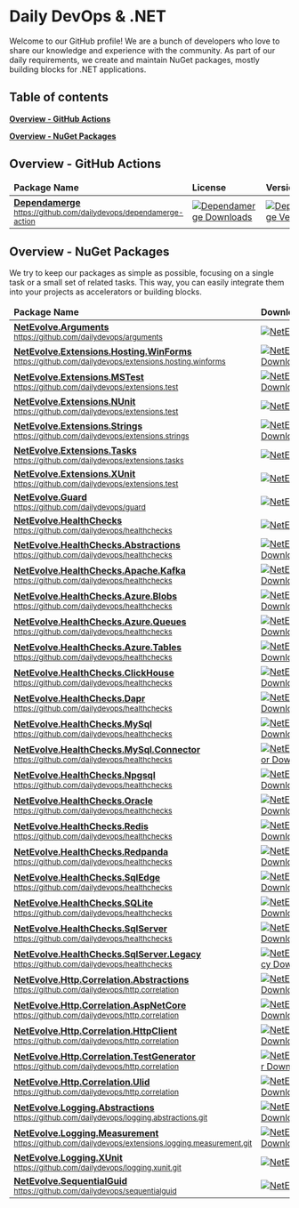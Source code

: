 # Daily DevOps & .NET

Welcome to our GitHub profile! We are a bunch of developers who love to share our knowledge and experience with the community. As part of our daily requirements, we create and maintain NuGet packages, mostly building blocks for .NET applications.

## Table of contents

[**Overview - GitHub Actions**](#overview---github-actions)

[**Overview - NuGet Packages**](#overview---nuget-packages)

## Overview - GitHub Actions

<!-- actions:start -->
<div align="center">
<table>
  <thead>
    <tr>
      <td><b>Package Name</b></td>
      <td><b>License</b></td>
      <td><b>Version</b></td>
    </tr>
  </thead>
  <tbody>
    <tr>
      <td>
        <a href="https://github.com/dailydevops/dependamerge-action/"><b>Dependamerge</b></a><br/>
        <sup><a href="https://github.com/dailydevops/dependamerge-action/">https://github.com/dailydevops/dependamerge-action</a></sup>
      </td>
      <td>
      <a href="https://github.com/dailydevops/dependamerge-action/">
        <img src="https://img.shields.io/github/license/dailydevops/dependamerge-action?logo=github&style=for-the-badge" alt="Dependamerge Downloads" />
      </a>
      </td>
      <td>
        <a href="https://github.com/dailydevops/dependamerge-action/">
          <img src="https://img.shields.io/github/v/release/dailydevops/dependamerge-action?logo=github&style=for-the-badge" alt="Dependamerge Version" />
        </a>
      </td>
    </tr>
  </tbody>
</table>
</div>
<!-- actions:end -->

## Overview - NuGet Packages

We try to keep our packages as simple as possible, focusing on a single task or a small set of related tasks. This way, you can easily integrate them into your projects as accelerators or building blocks.

<!-- packages:start -->
<div align="center">
<table>
  <thead>
    <tr>
      <td><b>Package Name</b></td>
      <td><b>Downloads</b></td>
      <td><b>Version</b></td>
    </tr>
  </thead>
  <tbody>
    <tr>
      <td>
        <a href="https://www.nuget.org/packages/NetEvolve.Arguments/"><b>NetEvolve.Arguments</b></a><br/>
        <sup><a href="https://github.com/dailydevops/arguments">https://github.com/dailydevops/arguments</a></sup>
      </td>
      <td>
      <a href="https://www.nuget.org/packages/NetEvolve.Arguments/">
        <img src="https://img.shields.io/nuget/dt/NetEvolve.Arguments?logo=nuget&style=for-the-badge" alt="NetEvolve.Arguments Downloads" />
      </a>
      </td>
      <td>
        <a href="https://www.nuget.org/packages/NetEvolve.Arguments/">
          <img src="https://img.shields.io/nuget/v/NetEvolve.Arguments?logo=nuget&style=for-the-badge" alt="NetEvolve.Arguments Version" />
        </a>
      </td>
    </tr>
    <tr>
      <td>
        <a href="https://www.nuget.org/packages/NetEvolve.Extensions.Hosting.WinForms/"><b>NetEvolve.Extensions.Hosting.WinForms</b></a><br/>
        <sup><a href="https://github.com/dailydevops/extensions.hosting.winforms">https://github.com/dailydevops/extensions.hosting.winforms</a></sup>
      </td>
      <td>
      <a href="https://www.nuget.org/packages/NetEvolve.Extensions.Hosting.WinForms/">
        <img src="https://img.shields.io/nuget/dt/NetEvolve.Extensions.Hosting.WinForms?logo=nuget&style=for-the-badge" alt="NetEvolve.Extensions.Hosting.WinForms Downloads" />
      </a>
      </td>
      <td>
        <a href="https://www.nuget.org/packages/NetEvolve.Extensions.Hosting.WinForms/">
          <img src="https://img.shields.io/nuget/v/NetEvolve.Extensions.Hosting.WinForms?logo=nuget&style=for-the-badge" alt="NetEvolve.Extensions.Hosting.WinForms Version" />
        </a>
      </td>
    </tr>
    <tr>
      <td>
        <a href="https://www.nuget.org/packages/NetEvolve.Extensions.MSTest/"><b>NetEvolve.Extensions.MSTest</b></a><br/>
        <sup><a href="https://github.com/dailydevops/extensions.test">https://github.com/dailydevops/extensions.test</a></sup>
      </td>
      <td>
      <a href="https://www.nuget.org/packages/NetEvolve.Extensions.MSTest/">
        <img src="https://img.shields.io/nuget/dt/NetEvolve.Extensions.MSTest?logo=nuget&style=for-the-badge" alt="NetEvolve.Extensions.MSTest Downloads" />
      </a>
      </td>
      <td>
        <a href="https://www.nuget.org/packages/NetEvolve.Extensions.MSTest/">
          <img src="https://img.shields.io/nuget/v/NetEvolve.Extensions.MSTest?logo=nuget&style=for-the-badge" alt="NetEvolve.Extensions.MSTest Version" />
        </a>
      </td>
    </tr>
    <tr>
      <td>
        <a href="https://www.nuget.org/packages/NetEvolve.Extensions.NUnit/"><b>NetEvolve.Extensions.NUnit</b></a><br/>
        <sup><a href="https://github.com/dailydevops/extensions.test">https://github.com/dailydevops/extensions.test</a></sup>
      </td>
      <td>
      <a href="https://www.nuget.org/packages/NetEvolve.Extensions.NUnit/">
        <img src="https://img.shields.io/nuget/dt/NetEvolve.Extensions.NUnit?logo=nuget&style=for-the-badge" alt="NetEvolve.Extensions.NUnit Downloads" />
      </a>
      </td>
      <td>
        <a href="https://www.nuget.org/packages/NetEvolve.Extensions.NUnit/">
          <img src="https://img.shields.io/nuget/v/NetEvolve.Extensions.NUnit?logo=nuget&style=for-the-badge" alt="NetEvolve.Extensions.NUnit Version" />
        </a>
      </td>
    </tr>
    <tr>
      <td>
        <a href="https://www.nuget.org/packages/NetEvolve.Extensions.Strings/"><b>NetEvolve.Extensions.Strings</b></a><br/>
        <sup><a href="https://github.com/dailydevops/extensions.strings">https://github.com/dailydevops/extensions.strings</a></sup>
      </td>
      <td>
      <a href="https://www.nuget.org/packages/NetEvolve.Extensions.Strings/">
        <img src="https://img.shields.io/nuget/dt/NetEvolve.Extensions.Strings?logo=nuget&style=for-the-badge" alt="NetEvolve.Extensions.Strings Downloads" />
      </a>
      </td>
      <td>
        <a href="https://www.nuget.org/packages/NetEvolve.Extensions.Strings/">
          <img src="https://img.shields.io/nuget/v/NetEvolve.Extensions.Strings?logo=nuget&style=for-the-badge" alt="NetEvolve.Extensions.Strings Version" />
        </a>
      </td>
    </tr>
    <tr>
      <td>
        <a href="https://www.nuget.org/packages/NetEvolve.Extensions.Tasks/"><b>NetEvolve.Extensions.Tasks</b></a><br/>
        <sup><a href="https://github.com/dailydevops/extensions.tasks">https://github.com/dailydevops/extensions.tasks</a></sup>
      </td>
      <td>
      <a href="https://www.nuget.org/packages/NetEvolve.Extensions.Tasks/">
        <img src="https://img.shields.io/nuget/dt/NetEvolve.Extensions.Tasks?logo=nuget&style=for-the-badge" alt="NetEvolve.Extensions.Tasks Downloads" />
      </a>
      </td>
      <td>
        <a href="https://www.nuget.org/packages/NetEvolve.Extensions.Tasks/">
          <img src="https://img.shields.io/nuget/v/NetEvolve.Extensions.Tasks?logo=nuget&style=for-the-badge" alt="NetEvolve.Extensions.Tasks Version" />
        </a>
      </td>
    </tr>
    <tr>
      <td>
        <a href="https://www.nuget.org/packages/NetEvolve.Extensions.XUnit/"><b>NetEvolve.Extensions.XUnit</b></a><br/>
        <sup><a href="https://github.com/dailydevops/extensions.test">https://github.com/dailydevops/extensions.test</a></sup>
      </td>
      <td>
      <a href="https://www.nuget.org/packages/NetEvolve.Extensions.XUnit/">
        <img src="https://img.shields.io/nuget/dt/NetEvolve.Extensions.XUnit?logo=nuget&style=for-the-badge" alt="NetEvolve.Extensions.XUnit Downloads" />
      </a>
      </td>
      <td>
        <a href="https://www.nuget.org/packages/NetEvolve.Extensions.XUnit/">
          <img src="https://img.shields.io/nuget/v/NetEvolve.Extensions.XUnit?logo=nuget&style=for-the-badge" alt="NetEvolve.Extensions.XUnit Version" />
        </a>
      </td>
    </tr>
    <tr>
      <td>
        <a href="https://www.nuget.org/packages/NetEvolve.Guard/"><b>NetEvolve.Guard</b></a><br/>
        <sup><a href="https://github.com/dailydevops/guard">https://github.com/dailydevops/guard</a></sup>
      </td>
      <td>
      <a href="https://www.nuget.org/packages/NetEvolve.Guard/">
        <img src="https://img.shields.io/nuget/dt/NetEvolve.Guard?logo=nuget&style=for-the-badge" alt="NetEvolve.Guard Downloads" />
      </a>
      </td>
      <td>
        <a href="https://www.nuget.org/packages/NetEvolve.Guard/">
          <img src="https://img.shields.io/nuget/v/NetEvolve.Guard?logo=nuget&style=for-the-badge" alt="NetEvolve.Guard Version" />
        </a>
      </td>
    </tr>
    <tr>
      <td>
        <a href="https://www.nuget.org/packages/NetEvolve.HealthChecks/"><b>NetEvolve.HealthChecks</b></a><br/>
        <sup><a href="https://github.com/dailydevops/healthchecks">https://github.com/dailydevops/healthchecks</a></sup>
      </td>
      <td>
      <a href="https://www.nuget.org/packages/NetEvolve.HealthChecks/">
        <img src="https://img.shields.io/nuget/dt/NetEvolve.HealthChecks?logo=nuget&style=for-the-badge" alt="NetEvolve.HealthChecks Downloads" />
      </a>
      </td>
      <td>
        <a href="https://www.nuget.org/packages/NetEvolve.HealthChecks/">
          <img src="https://img.shields.io/nuget/v/NetEvolve.HealthChecks?logo=nuget&style=for-the-badge" alt="NetEvolve.HealthChecks Version" />
        </a>
      </td>
    </tr>
    <tr>
      <td>
        <a href="https://www.nuget.org/packages/NetEvolve.HealthChecks.Abstractions/"><b>NetEvolve.HealthChecks.Abstractions</b></a><br/>
        <sup><a href="https://github.com/dailydevops/healthchecks">https://github.com/dailydevops/healthchecks</a></sup>
      </td>
      <td>
      <a href="https://www.nuget.org/packages/NetEvolve.HealthChecks.Abstractions/">
        <img src="https://img.shields.io/nuget/dt/NetEvolve.HealthChecks.Abstractions?logo=nuget&style=for-the-badge" alt="NetEvolve.HealthChecks.Abstractions Downloads" />
      </a>
      </td>
      <td>
        <a href="https://www.nuget.org/packages/NetEvolve.HealthChecks.Abstractions/">
          <img src="https://img.shields.io/nuget/v/NetEvolve.HealthChecks.Abstractions?logo=nuget&style=for-the-badge" alt="NetEvolve.HealthChecks.Abstractions Version" />
        </a>
      </td>
    </tr>
    <tr>
      <td>
        <a href="https://www.nuget.org/packages/NetEvolve.HealthChecks.Apache.Kafka/"><b>NetEvolve.HealthChecks.Apache.Kafka</b></a><br/>
        <sup><a href="https://github.com/dailydevops/healthchecks">https://github.com/dailydevops/healthchecks</a></sup>
      </td>
      <td>
      <a href="https://www.nuget.org/packages/NetEvolve.HealthChecks.Apache.Kafka/">
        <img src="https://img.shields.io/nuget/dt/NetEvolve.HealthChecks.Apache.Kafka?logo=nuget&style=for-the-badge" alt="NetEvolve.HealthChecks.Apache.Kafka Downloads" />
      </a>
      </td>
      <td>
        <a href="https://www.nuget.org/packages/NetEvolve.HealthChecks.Apache.Kafka/">
          <img src="https://img.shields.io/nuget/v/NetEvolve.HealthChecks.Apache.Kafka?logo=nuget&style=for-the-badge" alt="NetEvolve.HealthChecks.Apache.Kafka Version" />
        </a>
      </td>
    </tr>
    <tr>
      <td>
        <a href="https://www.nuget.org/packages/NetEvolve.HealthChecks.Azure.Blobs/"><b>NetEvolve.HealthChecks.Azure.Blobs</b></a><br/>
        <sup><a href="https://github.com/dailydevops/healthchecks">https://github.com/dailydevops/healthchecks</a></sup>
      </td>
      <td>
      <a href="https://www.nuget.org/packages/NetEvolve.HealthChecks.Azure.Blobs/">
        <img src="https://img.shields.io/nuget/dt/NetEvolve.HealthChecks.Azure.Blobs?logo=nuget&style=for-the-badge" alt="NetEvolve.HealthChecks.Azure.Blobs Downloads" />
      </a>
      </td>
      <td>
        <a href="https://www.nuget.org/packages/NetEvolve.HealthChecks.Azure.Blobs/">
          <img src="https://img.shields.io/nuget/v/NetEvolve.HealthChecks.Azure.Blobs?logo=nuget&style=for-the-badge" alt="NetEvolve.HealthChecks.Azure.Blobs Version" />
        </a>
      </td>
    </tr>
    <tr>
      <td>
        <a href="https://www.nuget.org/packages/NetEvolve.HealthChecks.Azure.Queues/"><b>NetEvolve.HealthChecks.Azure.Queues</b></a><br/>
        <sup><a href="https://github.com/dailydevops/healthchecks">https://github.com/dailydevops/healthchecks</a></sup>
      </td>
      <td>
      <a href="https://www.nuget.org/packages/NetEvolve.HealthChecks.Azure.Queues/">
        <img src="https://img.shields.io/nuget/dt/NetEvolve.HealthChecks.Azure.Queues?logo=nuget&style=for-the-badge" alt="NetEvolve.HealthChecks.Azure.Queues Downloads" />
      </a>
      </td>
      <td>
        <a href="https://www.nuget.org/packages/NetEvolve.HealthChecks.Azure.Queues/">
          <img src="https://img.shields.io/nuget/v/NetEvolve.HealthChecks.Azure.Queues?logo=nuget&style=for-the-badge" alt="NetEvolve.HealthChecks.Azure.Queues Version" />
        </a>
      </td>
    </tr>
    <tr>
      <td>
        <a href="https://www.nuget.org/packages/NetEvolve.HealthChecks.Azure.Tables/"><b>NetEvolve.HealthChecks.Azure.Tables</b></a><br/>
        <sup><a href="https://github.com/dailydevops/healthchecks">https://github.com/dailydevops/healthchecks</a></sup>
      </td>
      <td>
      <a href="https://www.nuget.org/packages/NetEvolve.HealthChecks.Azure.Tables/">
        <img src="https://img.shields.io/nuget/dt/NetEvolve.HealthChecks.Azure.Tables?logo=nuget&style=for-the-badge" alt="NetEvolve.HealthChecks.Azure.Tables Downloads" />
      </a>
      </td>
      <td>
        <a href="https://www.nuget.org/packages/NetEvolve.HealthChecks.Azure.Tables/">
          <img src="https://img.shields.io/nuget/v/NetEvolve.HealthChecks.Azure.Tables?logo=nuget&style=for-the-badge" alt="NetEvolve.HealthChecks.Azure.Tables Version" />
        </a>
      </td>
    </tr>
    <tr>
      <td>
        <a href="https://www.nuget.org/packages/NetEvolve.HealthChecks.ClickHouse/"><b>NetEvolve.HealthChecks.ClickHouse</b></a><br/>
        <sup><a href="https://github.com/dailydevops/healthchecks">https://github.com/dailydevops/healthchecks</a></sup>
      </td>
      <td>
      <a href="https://www.nuget.org/packages/NetEvolve.HealthChecks.ClickHouse/">
        <img src="https://img.shields.io/nuget/dt/NetEvolve.HealthChecks.ClickHouse?logo=nuget&style=for-the-badge" alt="NetEvolve.HealthChecks.ClickHouse Downloads" />
      </a>
      </td>
      <td>
        <a href="https://www.nuget.org/packages/NetEvolve.HealthChecks.ClickHouse/">
          <img src="https://img.shields.io/nuget/v/NetEvolve.HealthChecks.ClickHouse?logo=nuget&style=for-the-badge" alt="NetEvolve.HealthChecks.ClickHouse Version" />
        </a>
      </td>
    </tr>
    <tr>
      <td>
        <a href="https://www.nuget.org/packages/NetEvolve.HealthChecks.Dapr/"><b>NetEvolve.HealthChecks.Dapr</b></a><br/>
        <sup><a href="https://github.com/dailydevops/healthchecks">https://github.com/dailydevops/healthchecks</a></sup>
      </td>
      <td>
      <a href="https://www.nuget.org/packages/NetEvolve.HealthChecks.Dapr/">
        <img src="https://img.shields.io/nuget/dt/NetEvolve.HealthChecks.Dapr?logo=nuget&style=for-the-badge" alt="NetEvolve.HealthChecks.Dapr Downloads" />
      </a>
      </td>
      <td>
        <a href="https://www.nuget.org/packages/NetEvolve.HealthChecks.Dapr/">
          <img src="https://img.shields.io/nuget/v/NetEvolve.HealthChecks.Dapr?logo=nuget&style=for-the-badge" alt="NetEvolve.HealthChecks.Dapr Version" />
        </a>
      </td>
    </tr>
    <tr>
      <td>
        <a href="https://www.nuget.org/packages/NetEvolve.HealthChecks.MySql/"><b>NetEvolve.HealthChecks.MySql</b></a><br/>
        <sup><a href="https://github.com/dailydevops/healthchecks">https://github.com/dailydevops/healthchecks</a></sup>
      </td>
      <td>
      <a href="https://www.nuget.org/packages/NetEvolve.HealthChecks.MySql/">
        <img src="https://img.shields.io/nuget/dt/NetEvolve.HealthChecks.MySql?logo=nuget&style=for-the-badge" alt="NetEvolve.HealthChecks.MySql Downloads" />
      </a>
      </td>
      <td>
        <a href="https://www.nuget.org/packages/NetEvolve.HealthChecks.MySql/">
          <img src="https://img.shields.io/nuget/v/NetEvolve.HealthChecks.MySql?logo=nuget&style=for-the-badge" alt="NetEvolve.HealthChecks.MySql Version" />
        </a>
      </td>
    </tr>
    <tr>
      <td>
        <a href="https://www.nuget.org/packages/NetEvolve.HealthChecks.MySql.Connector/"><b>NetEvolve.HealthChecks.MySql.Connector</b></a><br/>
        <sup><a href="https://github.com/dailydevops/healthchecks">https://github.com/dailydevops/healthchecks</a></sup>
      </td>
      <td>
      <a href="https://www.nuget.org/packages/NetEvolve.HealthChecks.MySql.Connector/">
        <img src="https://img.shields.io/nuget/dt/NetEvolve.HealthChecks.MySql.Connector?logo=nuget&style=for-the-badge" alt="NetEvolve.HealthChecks.MySql.Connector Downloads" />
      </a>
      </td>
      <td>
        <a href="https://www.nuget.org/packages/NetEvolve.HealthChecks.MySql.Connector/">
          <img src="https://img.shields.io/nuget/v/NetEvolve.HealthChecks.MySql.Connector?logo=nuget&style=for-the-badge" alt="NetEvolve.HealthChecks.MySql.Connector Version" />
        </a>
      </td>
    </tr>
    <tr>
      <td>
        <a href="https://www.nuget.org/packages/NetEvolve.HealthChecks.Npgsql/"><b>NetEvolve.HealthChecks.Npgsql</b></a><br/>
        <sup><a href="https://github.com/dailydevops/healthchecks">https://github.com/dailydevops/healthchecks</a></sup>
      </td>
      <td>
      <a href="https://www.nuget.org/packages/NetEvolve.HealthChecks.Npgsql/">
        <img src="https://img.shields.io/nuget/dt/NetEvolve.HealthChecks.Npgsql?logo=nuget&style=for-the-badge" alt="NetEvolve.HealthChecks.Npgsql Downloads" />
      </a>
      </td>
      <td>
        <a href="https://www.nuget.org/packages/NetEvolve.HealthChecks.Npgsql/">
          <img src="https://img.shields.io/nuget/v/NetEvolve.HealthChecks.Npgsql?logo=nuget&style=for-the-badge" alt="NetEvolve.HealthChecks.Npgsql Version" />
        </a>
      </td>
    </tr>
    <tr>
      <td>
        <a href="https://www.nuget.org/packages/NetEvolve.HealthChecks.Oracle/"><b>NetEvolve.HealthChecks.Oracle</b></a><br/>
        <sup><a href="https://github.com/dailydevops/healthchecks">https://github.com/dailydevops/healthchecks</a></sup>
      </td>
      <td>
      <a href="https://www.nuget.org/packages/NetEvolve.HealthChecks.Oracle/">
        <img src="https://img.shields.io/nuget/dt/NetEvolve.HealthChecks.Oracle?logo=nuget&style=for-the-badge" alt="NetEvolve.HealthChecks.Oracle Downloads" />
      </a>
      </td>
      <td>
        <a href="https://www.nuget.org/packages/NetEvolve.HealthChecks.Oracle/">
          <img src="https://img.shields.io/nuget/v/NetEvolve.HealthChecks.Oracle?logo=nuget&style=for-the-badge" alt="NetEvolve.HealthChecks.Oracle Version" />
        </a>
      </td>
    </tr>
    <tr>
      <td>
        <a href="https://www.nuget.org/packages/NetEvolve.HealthChecks.Redis/"><b>NetEvolve.HealthChecks.Redis</b></a><br/>
        <sup><a href="https://github.com/dailydevops/healthchecks">https://github.com/dailydevops/healthchecks</a></sup>
      </td>
      <td>
      <a href="https://www.nuget.org/packages/NetEvolve.HealthChecks.Redis/">
        <img src="https://img.shields.io/nuget/dt/NetEvolve.HealthChecks.Redis?logo=nuget&style=for-the-badge" alt="NetEvolve.HealthChecks.Redis Downloads" />
      </a>
      </td>
      <td>
        <a href="https://www.nuget.org/packages/NetEvolve.HealthChecks.Redis/">
          <img src="https://img.shields.io/nuget/v/NetEvolve.HealthChecks.Redis?logo=nuget&style=for-the-badge" alt="NetEvolve.HealthChecks.Redis Version" />
        </a>
      </td>
    </tr>
    <tr>
      <td>
        <a href="https://www.nuget.org/packages/NetEvolve.HealthChecks.Redpanda/"><b>NetEvolve.HealthChecks.Redpanda</b></a><br/>
        <sup><a href="https://github.com/dailydevops/healthchecks">https://github.com/dailydevops/healthchecks</a></sup>
      </td>
      <td>
      <a href="https://www.nuget.org/packages/NetEvolve.HealthChecks.Redpanda/">
        <img src="https://img.shields.io/nuget/dt/NetEvolve.HealthChecks.Redpanda?logo=nuget&style=for-the-badge" alt="NetEvolve.HealthChecks.Redpanda Downloads" />
      </a>
      </td>
      <td>
        <a href="https://www.nuget.org/packages/NetEvolve.HealthChecks.Redpanda/">
          <img src="https://img.shields.io/nuget/v/NetEvolve.HealthChecks.Redpanda?logo=nuget&style=for-the-badge" alt="NetEvolve.HealthChecks.Redpanda Version" />
        </a>
      </td>
    </tr>
    <tr>
      <td>
        <a href="https://www.nuget.org/packages/NetEvolve.HealthChecks.SqlEdge/"><b>NetEvolve.HealthChecks.SqlEdge</b></a><br/>
        <sup><a href="https://github.com/dailydevops/healthchecks">https://github.com/dailydevops/healthchecks</a></sup>
      </td>
      <td>
      <a href="https://www.nuget.org/packages/NetEvolve.HealthChecks.SqlEdge/">
        <img src="https://img.shields.io/nuget/dt/NetEvolve.HealthChecks.SqlEdge?logo=nuget&style=for-the-badge" alt="NetEvolve.HealthChecks.SqlEdge Downloads" />
      </a>
      </td>
      <td>
        <a href="https://www.nuget.org/packages/NetEvolve.HealthChecks.SqlEdge/">
          <img src="https://img.shields.io/nuget/v/NetEvolve.HealthChecks.SqlEdge?logo=nuget&style=for-the-badge" alt="NetEvolve.HealthChecks.SqlEdge Version" />
        </a>
      </td>
    </tr>
    <tr>
      <td>
        <a href="https://www.nuget.org/packages/NetEvolve.HealthChecks.SQLite/"><b>NetEvolve.HealthChecks.SQLite</b></a><br/>
        <sup><a href="https://github.com/dailydevops/healthchecks">https://github.com/dailydevops/healthchecks</a></sup>
      </td>
      <td>
      <a href="https://www.nuget.org/packages/NetEvolve.HealthChecks.SQLite/">
        <img src="https://img.shields.io/nuget/dt/NetEvolve.HealthChecks.SQLite?logo=nuget&style=for-the-badge" alt="NetEvolve.HealthChecks.SQLite Downloads" />
      </a>
      </td>
      <td>
        <a href="https://www.nuget.org/packages/NetEvolve.HealthChecks.SQLite/">
          <img src="https://img.shields.io/nuget/v/NetEvolve.HealthChecks.SQLite?logo=nuget&style=for-the-badge" alt="NetEvolve.HealthChecks.SQLite Version" />
        </a>
      </td>
    </tr>
    <tr>
      <td>
        <a href="https://www.nuget.org/packages/NetEvolve.HealthChecks.SqlServer/"><b>NetEvolve.HealthChecks.SqlServer</b></a><br/>
        <sup><a href="https://github.com/dailydevops/healthchecks">https://github.com/dailydevops/healthchecks</a></sup>
      </td>
      <td>
      <a href="https://www.nuget.org/packages/NetEvolve.HealthChecks.SqlServer/">
        <img src="https://img.shields.io/nuget/dt/NetEvolve.HealthChecks.SqlServer?logo=nuget&style=for-the-badge" alt="NetEvolve.HealthChecks.SqlServer Downloads" />
      </a>
      </td>
      <td>
        <a href="https://www.nuget.org/packages/NetEvolve.HealthChecks.SqlServer/">
          <img src="https://img.shields.io/nuget/v/NetEvolve.HealthChecks.SqlServer?logo=nuget&style=for-the-badge" alt="NetEvolve.HealthChecks.SqlServer Version" />
        </a>
      </td>
    </tr>
    <tr>
      <td>
        <a href="https://www.nuget.org/packages/NetEvolve.HealthChecks.SqlServer.Legacy/"><b>NetEvolve.HealthChecks.SqlServer.Legacy</b></a><br/>
        <sup><a href="https://github.com/dailydevops/healthchecks">https://github.com/dailydevops/healthchecks</a></sup>
      </td>
      <td>
      <a href="https://www.nuget.org/packages/NetEvolve.HealthChecks.SqlServer.Legacy/">
        <img src="https://img.shields.io/nuget/dt/NetEvolve.HealthChecks.SqlServer.Legacy?logo=nuget&style=for-the-badge" alt="NetEvolve.HealthChecks.SqlServer.Legacy Downloads" />
      </a>
      </td>
      <td>
        <a href="https://www.nuget.org/packages/NetEvolve.HealthChecks.SqlServer.Legacy/">
          <img src="https://img.shields.io/nuget/v/NetEvolve.HealthChecks.SqlServer.Legacy?logo=nuget&style=for-the-badge" alt="NetEvolve.HealthChecks.SqlServer.Legacy Version" />
        </a>
      </td>
    </tr>
    <tr>
      <td>
        <a href="https://www.nuget.org/packages/NetEvolve.Http.Correlation.Abstractions/"><b>NetEvolve.Http.Correlation.Abstractions</b></a><br/>
        <sup><a href="https://github.com/dailydevops/http.correlation">https://github.com/dailydevops/http.correlation</a></sup>
      </td>
      <td>
      <a href="https://www.nuget.org/packages/NetEvolve.Http.Correlation.Abstractions/">
        <img src="https://img.shields.io/nuget/dt/NetEvolve.Http.Correlation.Abstractions?logo=nuget&style=for-the-badge" alt="NetEvolve.Http.Correlation.Abstractions Downloads" />
      </a>
      </td>
      <td>
        <a href="https://www.nuget.org/packages/NetEvolve.Http.Correlation.Abstractions/">
          <img src="https://img.shields.io/nuget/v/NetEvolve.Http.Correlation.Abstractions?logo=nuget&style=for-the-badge" alt="NetEvolve.Http.Correlation.Abstractions Version" />
        </a>
      </td>
    </tr>
    <tr>
      <td>
        <a href="https://www.nuget.org/packages/NetEvolve.Http.Correlation.AspNetCore/"><b>NetEvolve.Http.Correlation.AspNetCore</b></a><br/>
        <sup><a href="https://github.com/dailydevops/http.correlation">https://github.com/dailydevops/http.correlation</a></sup>
      </td>
      <td>
      <a href="https://www.nuget.org/packages/NetEvolve.Http.Correlation.AspNetCore/">
        <img src="https://img.shields.io/nuget/dt/NetEvolve.Http.Correlation.AspNetCore?logo=nuget&style=for-the-badge" alt="NetEvolve.Http.Correlation.AspNetCore Downloads" />
      </a>
      </td>
      <td>
        <a href="https://www.nuget.org/packages/NetEvolve.Http.Correlation.AspNetCore/">
          <img src="https://img.shields.io/nuget/v/NetEvolve.Http.Correlation.AspNetCore?logo=nuget&style=for-the-badge" alt="NetEvolve.Http.Correlation.AspNetCore Version" />
        </a>
      </td>
    </tr>
    <tr>
      <td>
        <a href="https://www.nuget.org/packages/NetEvolve.Http.Correlation.HttpClient/"><b>NetEvolve.Http.Correlation.HttpClient</b></a><br/>
        <sup><a href="https://github.com/dailydevops/http.correlation">https://github.com/dailydevops/http.correlation</a></sup>
      </td>
      <td>
      <a href="https://www.nuget.org/packages/NetEvolve.Http.Correlation.HttpClient/">
        <img src="https://img.shields.io/nuget/dt/NetEvolve.Http.Correlation.HttpClient?logo=nuget&style=for-the-badge" alt="NetEvolve.Http.Correlation.HttpClient Downloads" />
      </a>
      </td>
      <td>
        <a href="https://www.nuget.org/packages/NetEvolve.Http.Correlation.HttpClient/">
          <img src="https://img.shields.io/nuget/v/NetEvolve.Http.Correlation.HttpClient?logo=nuget&style=for-the-badge" alt="NetEvolve.Http.Correlation.HttpClient Version" />
        </a>
      </td>
    </tr>
    <tr>
      <td>
        <a href="https://www.nuget.org/packages/NetEvolve.Http.Correlation.TestGenerator/"><b>NetEvolve.Http.Correlation.TestGenerator</b></a><br/>
        <sup><a href="https://github.com/dailydevops/http.correlation">https://github.com/dailydevops/http.correlation</a></sup>
      </td>
      <td>
      <a href="https://www.nuget.org/packages/NetEvolve.Http.Correlation.TestGenerator/">
        <img src="https://img.shields.io/nuget/dt/NetEvolve.Http.Correlation.TestGenerator?logo=nuget&style=for-the-badge" alt="NetEvolve.Http.Correlation.TestGenerator Downloads" />
      </a>
      </td>
      <td>
        <a href="https://www.nuget.org/packages/NetEvolve.Http.Correlation.TestGenerator/">
          <img src="https://img.shields.io/nuget/v/NetEvolve.Http.Correlation.TestGenerator?logo=nuget&style=for-the-badge" alt="NetEvolve.Http.Correlation.TestGenerator Version" />
        </a>
      </td>
    </tr>
    <tr>
      <td>
        <a href="https://www.nuget.org/packages/NetEvolve.Http.Correlation.Ulid/"><b>NetEvolve.Http.Correlation.Ulid</b></a><br/>
        <sup><a href="https://github.com/dailydevops/http.correlation">https://github.com/dailydevops/http.correlation</a></sup>
      </td>
      <td>
      <a href="https://www.nuget.org/packages/NetEvolve.Http.Correlation.Ulid/">
        <img src="https://img.shields.io/nuget/dt/NetEvolve.Http.Correlation.Ulid?logo=nuget&style=for-the-badge" alt="NetEvolve.Http.Correlation.Ulid Downloads" />
      </a>
      </td>
      <td>
        <a href="https://www.nuget.org/packages/NetEvolve.Http.Correlation.Ulid/">
          <img src="https://img.shields.io/nuget/v/NetEvolve.Http.Correlation.Ulid?logo=nuget&style=for-the-badge" alt="NetEvolve.Http.Correlation.Ulid Version" />
        </a>
      </td>
    </tr>
    <tr>
      <td>
        <a href="https://www.nuget.org/packages/NetEvolve.Logging.Abstractions/"><b>NetEvolve.Logging.Abstractions</b></a><br/>
        <sup><a href="https://github.com/dailydevops/logging.abstractions.git">https://github.com/dailydevops/logging.abstractions.git</a></sup>
      </td>
      <td>
      <a href="https://www.nuget.org/packages/NetEvolve.Logging.Abstractions/">
        <img src="https://img.shields.io/nuget/dt/NetEvolve.Logging.Abstractions?logo=nuget&style=for-the-badge" alt="NetEvolve.Logging.Abstractions Downloads" />
      </a>
      </td>
      <td>
        <a href="https://www.nuget.org/packages/NetEvolve.Logging.Abstractions/">
          <img src="https://img.shields.io/nuget/v/NetEvolve.Logging.Abstractions?logo=nuget&style=for-the-badge" alt="NetEvolve.Logging.Abstractions Version" />
        </a>
      </td>
    </tr>
    <tr>
      <td>
        <a href="https://www.nuget.org/packages/NetEvolve.Logging.Measurement/"><b>NetEvolve.Logging.Measurement</b></a><br/>
        <sup><a href="https://github.com/dailydevops/extensions.logging.measurement.git">https://github.com/dailydevops/extensions.logging.measurement.git</a></sup>
      </td>
      <td>
      <a href="https://www.nuget.org/packages/NetEvolve.Logging.Measurement/">
        <img src="https://img.shields.io/nuget/dt/NetEvolve.Logging.Measurement?logo=nuget&style=for-the-badge" alt="NetEvolve.Logging.Measurement Downloads" />
      </a>
      </td>
      <td>
        <a href="https://www.nuget.org/packages/NetEvolve.Logging.Measurement/">
          <img src="https://img.shields.io/nuget/v/NetEvolve.Logging.Measurement?logo=nuget&style=for-the-badge" alt="NetEvolve.Logging.Measurement Version" />
        </a>
      </td>
    </tr>
    <tr>
      <td>
        <a href="https://www.nuget.org/packages/NetEvolve.Logging.XUnit/"><b>NetEvolve.Logging.XUnit</b></a><br/>
        <sup><a href="https://github.com/dailydevops/logging.xunit.git">https://github.com/dailydevops/logging.xunit.git</a></sup>
      </td>
      <td>
      <a href="https://www.nuget.org/packages/NetEvolve.Logging.XUnit/">
        <img src="https://img.shields.io/nuget/dt/NetEvolve.Logging.XUnit?logo=nuget&style=for-the-badge" alt="NetEvolve.Logging.XUnit Downloads" />
      </a>
      </td>
      <td>
        <a href="https://www.nuget.org/packages/NetEvolve.Logging.XUnit/">
          <img src="https://img.shields.io/nuget/v/NetEvolve.Logging.XUnit?logo=nuget&style=for-the-badge" alt="NetEvolve.Logging.XUnit Version" />
        </a>
      </td>
    </tr>
    <tr>
      <td>
        <a href="https://www.nuget.org/packages/NetEvolve.SequentialGuid/"><b>NetEvolve.SequentialGuid</b></a><br/>
        <sup><a href="https://github.com/dailydevops/sequentialguid">https://github.com/dailydevops/sequentialguid</a></sup>
      </td>
      <td>
      <a href="https://www.nuget.org/packages/NetEvolve.SequentialGuid/">
        <img src="https://img.shields.io/nuget/dt/NetEvolve.SequentialGuid?logo=nuget&style=for-the-badge" alt="NetEvolve.SequentialGuid Downloads" />
      </a>
      </td>
      <td>
        <a href="https://www.nuget.org/packages/NetEvolve.SequentialGuid/">
          <img src="https://img.shields.io/nuget/v/NetEvolve.SequentialGuid?logo=nuget&style=for-the-badge" alt="NetEvolve.SequentialGuid Version" />
        </a>
      </td>
    </tr>
  </tbody>
</table>
</div><!-- packages:end -->